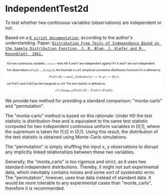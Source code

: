 # IndependentTest2d
To test whether two continuous variables (observations) are independent or not.

Based on a [``R script documentation``](https://search.r-project.org/CRAN/refmans/robusTest/html/indeptest.html), according to the author's understanding.
Paper: [``Distribution Free Tests of Independence Based on the Sample Distribution Function. J. R. Blum, J. Kiefer and M. Rosenblatt, 1961.``](https://projecteuclid.org/journals/annals-of-mathematical-statistics/volume-32/issue-2/Distribution-Free-Tests-of-Independence-Based-on-the-Sample-Distribution/10.1214/aoms/1177705055.full)

![Basic principle:](https://github.com/YAO-Shuyang/IndependentTest2d/blob/main/illustration1.png)

We provide two method for providing a standard comparison: "monta-carlo" and "permutation".

The "monta-carlo" method is based on this rationale:
Under H0 the test statistic is distribution-free and is equivalent to the same test statistic computed for two independent continuous uniform variables in [0,1], where the supremum is taken for t1,t2 in [0,1]. Using this result, the distribution of the test statistic is obtained using Monte-Carlo simulations.

The "permutation" is simply shuffling the input x, y observations to disrupt any implicitly linked relationships between these two variables.

Generally, the "monta_carlo" is too rigorous and strict, as it uses two standard independent distributions. Thereby, it might not suit experimental data, which inevitably contains noises and some sort of systematic error.
The "permutation", however, uses true data instead of standard data. It would be more tolerable to any experimental cases than "monte_carlo", therefore it is recommended.
